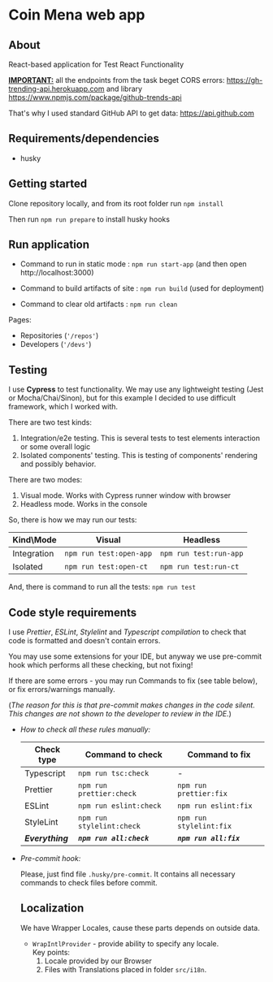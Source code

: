 # Coin Mena web app

## **About**

React-based application for Test React Functionality

<b><u>IMPORTANT:</u></b> all the endpoints from the task beget CORS errors: https://gh-trending-api.herokuapp.com and library https://www.npmjs.com/package/github-trends-api

That's why I used standard GitHub API to get data: https://api.github.com

## **Requirements/dependencies**

- husky

## **Getting started**

Clone repository locally, and from its root folder run `npm install`

Then run `npm run prepare` to install husky hooks

## **Run application**

- Command to run in static mode       : `npm run start-app` (and then open http://localhost:3000)

- Command to build artifacts of site  : `npm run build` (used for deployment)

- Command to clear old artifacts      : `npm run clean`


Pages:
-   Repositories (`'/repos'`)
-   Developers (`'/devs'`)

## **Testing**

I use **Cypress** to test functionality. We may use any lightweight testing (Jest or Mocha/Chai/Sinon), but for this example I decided to use difficult framework, which I worked with.

There are two test kinds:

1. Integration/e2e testing. This is several tests to test elements interaction or some overall logic
1. Isolated components' testing. This is testing of components' rendering and possibly behavior.

There are two modes:

1. Visual mode. Works with Cypress runner window with browser
1. Headless mode. Works in the console

So, there is how we may run our tests:

| Kind\Mode               | Visual                       | Headless                    |
| ----------------------- | ---------------------------- | --------------------------- |
| Integration             | `npm run test:open-app`      | `npm run test:run-app`      |
| Isolated                | `npm run test:open-ct`       | `npm run test:run-ct`       |

And, there is command to run all the tests: `npm run test`

## **Code style requirements**

I use _Prettier_, _ESLint_, _Stylelint_ and _Typescript compilation_ to check that code is formatted and doesn't contain errors.

You may use some extensions for your IDE, but anyway we use pre-commit hook which performs all these checking, but not fixing!

If there are some errors - you may run Commands to fix (see table below), or fix errors/warnings manually.

(_The reason for this is that pre-commit makes changes in the code silent. This changes are not shown to the developer to review in the IDE._)


- *How to check all these rules manually:*

  | Check type        | Command to check          | Command to fix          |
    | -----------       | ----------------------    | ----------------------  |
  | Typescript        | `npm run tsc:check`       |  -                      |
  | Prettier          | `npm run prettier:check`  | `npm run prettier:fix`  |
  | ESLint            | `npm run eslint:check`    | `npm run eslint:fix`    |
  | StyleLint         | `npm run stylelint:check` | `npm run stylelint:fix` |
  | _**Everything**_  | _**`npm run all:check`**_ | _**`npm run all:fix`**_ |

- *Pre-commit hook:*

  Please, just find file `.husky/pre-commit`. It contains all necessary commands to check files before commit.

  ## **Localization**

  We have Wrapper Locales, cause these parts depends on outside data.

    - `WrapIntlProvider` - provide ability to specify any locale. <br/>
      Key points:
        1. Locale provided by our Browser
        1. Files with Translations placed in folder `src/i18n`.

